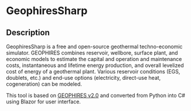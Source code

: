 # GeophiresSharp
## Description
GeophiresSharp is a free and open-source geothermal techno-economic simulator. GEOPHIRES combines reservoir, wellbore, surface plant, and economic models to estimate the capital and operation and maintenance costs, instantaneous and lifetime energy production, and overall levelized cost of energy of a geothermal plant. Various reservoir conditions (EGS, doublets, etc.) and end-use options (electricity, direct-use heat, cogeneration) can be modeled. 

This tool is based on [GEOPHIRES v2.0](https://github.com/NREL/GEOPHIRES-v2)  and converted from Python into C# using Blazor for user interface.

